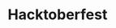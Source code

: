 ---
hidden: true
title: "Hacktoberfest"
permalink: /hacktoberfest/
redirect_to:
  - http://jtemporal.com/projetos-br-hacktoberfest-2024
---